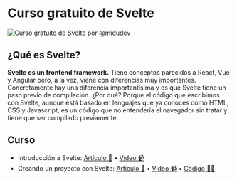 # Curso gratuito de Svelte

![Curso gratuito de Svelte por @midudev](https://midu.dev/images/svelte-logo.png)

## ¿Qué es Svelte? 

**Svelte es un frontend framework.** Tiene conceptos parecidos a React, Vue y Angular pero, a la vez, viene con diferencias muy importantes. Concretamente hay una diferencia importantísima y es que Svelte tiene un paso previo de compilación. ¿Por qué? Porque el código que escribimos con Svelte, aunque está basado en lenguajes que ya conoces como HTML, CSS y Javascript, es un código que no entendería el navegador sin tratar y tiene que ser compilado previamente.

## Curso

- Introducción a Svelte: [Artículo 📝](https://midu.dev/introducci%C3%B3n-a-svelte/) • [Vídeo 📹](https://www.youtube.com/watch?v=Xsxm8_BI63s)
- Creando un proyecto con Svelte: [Artículo 📝](https://midu.dev/crea-un-nuevo-proyect-con-svelte-3/) •  [Vídeo 📹](https://www.youtube.com/watch?v=VTkDuQ9RLVU)  • [Código 👨‍💻](https://github.com/midudev/curso-gratuito-svelte/tree/inicia-un-proyecto-con-svelte)
